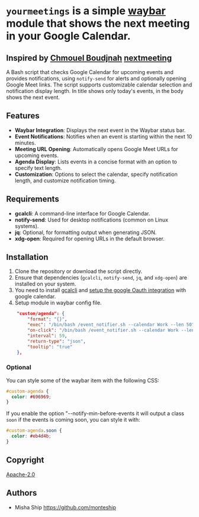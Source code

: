 # `yourmeetings` is a simple [waybar](https://github.com/Alexays/Waybar) module that shows the next meeting in your Google Calendar.

## Inspired by [Chmouel Boudjnah](https://github.com/chmouel) [nextmeeting](https://github.com/chmouel/nextmeeting) 
A Bash script that checks Google Calendar for upcoming events and provides notifications, using `notify-send` for alerts and optionally opening Google Meet links. The script supports customizable calendar selection and notification display length.
In title shows only today's events, in the body shows the next event.
## Features
- **Waybar Integration**: Displays the next event in the Waybar status bar.
- **Event Notifications**: Notifies when an event is starting within the next 10 minutes.
- **Meeting URL Opening**: Automatically opens Google Meet URLs for upcoming events.
- **Agenda Display**: Lists events in a concise format with an option to specify text length.
- **Customization**: Options to select the calendar, specify notification length, and customize notification timing.

## Requirements

- **gcalcli**: A command-line interface for Google Calendar.
- **notify-send**: Used for desktop notifications (common on Linux systems).
- **jq**: Optional, for formatting output when generating JSON.
- **xdg-open**: Required for opening URLs in the default browser.

## Installation

1. Clone the repository or download the script directly.
2. Ensure that dependencies (`gcalcli`, `notify-send`, `jq`, and `xdg-open`) are installed on your system.
3. You need to install [gcalcli](https://github.com/insanum/gcalcli) and [setup
the google Oauth integration](https://github.com/insanum/gcalcli?tab=readme-ov-file#initial-setup) with google calendar.
4. Setup module in waybar config file.
```json
    "custom/agenda": {
        "format": "{}",
        "exec": "/bin/bash /event_notifier.sh --calendar Work --len 50",
        "on-click": "/bin/bash /event_notifier.sh --calendar Work --len 50 --open",
        "interval": 59,
        "return-type": "json",
        "tooltip": "true"
    },
```
### Optional
You can style some of the waybar item with the following CSS:

```css
#custom-agenda {
  color: #696969;
}
```

If you enable the option "--notify-min-before-events it will output a class
`soon` if the events is coming soon, you can style it with:

```css
#custom-agenda.soon {
  color: #eb4d4b;
}
```

## Copyright

[Apache-2.0](./LICENSE)

## Authors
- Misha Ship <https://github.com/monteship>
